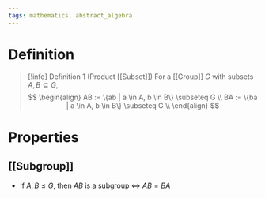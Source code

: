 ```yaml
---
tags: mathematics, abstract_algebra
---
```


# Definition

> [!info] Definition 1 (Product [[Subset]])
> For a [[Group]] $G$ with subsets $A, B \subseteq G$,
> $$
> \begin{align}
> AB := \{ab | a \in A, b \in B\} \subseteq G \\
> BA := \{ba | a \in A, b \in B\} \subseteq G \\
> \end{align}
> $$

# Properties

## [[Subgroup]]
- If $A, B \leq G$, then $AB$ is a subgroup $\iff$ $AB = BA$